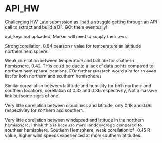 # API_HW

Challenging HW, Late submission as I had a struggle getting through an API call to extract and build a DF. GOt there eventually!   

api_keys not uploaded, Marker will need to supply their own.

Strong corellation, 0.84 pearson r value for temperature an latitiude northern hemisphere.

Weak corellation between temperature and latitude for southern hemisphere, 0.42. THis could be due to a lack of data points compared to northern hemisphere locations. FOr further research would aim for an even list for both northern and southern hemispheres

Similar coreallation between latittude and humidity for both northern and southern locations, corellation of 0.33 and 0.36 respectively, Not a massive link but some signs of one.

Very little corellation between cloudiness and latitude, only 0.18 and 0.06 respectivley for northern and southern. 

Very little corellation between windspeed and latitude in the northern hemisphere, I think this is because more landcoverage compared to southenr hemisphere. Southern Hemsphere, weak corellation of -0.45 R value, Higher wind speeds experienced at more southern latitiudes. 
